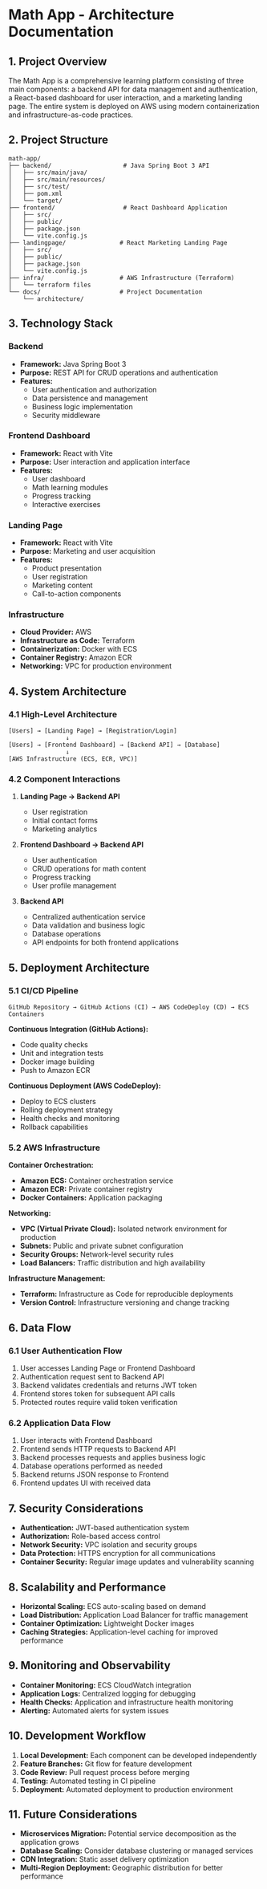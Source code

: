 # Math App - Architecture Documentation

## 1. Project Overview

The Math App is a comprehensive learning platform consisting of three main components: a backend API for data management and authentication, a React-based dashboard for user interaction, and a marketing landing page. The entire system is deployed on AWS using modern containerization and infrastructure-as-code practices.

## 2. Project Structure

```
math-app/
├── backend/                    # Java Spring Boot 3 API
│   ├── src/main/java/
│   ├── src/main/resources/
│   ├── src/test/
│   ├── pom.xml
│   └── target/
├── frontend/                   # React Dashboard Application
│   ├── src/
│   ├── public/
│   ├── package.json
│   └── vite.config.js
├── landingpage/               # React Marketing Landing Page
│   ├── src/
│   ├── public/
│   ├── package.json
│   └── vite.config.js
├── infra/                     # AWS Infrastructure (Terraform)
│   └── terraform files
└── docs/                      # Project Documentation
    └── architecture/
```

## 3. Technology Stack

### Backend
- **Framework:** Java Spring Boot 3
- **Purpose:** REST API for CRUD operations and authentication
- **Features:**
  - User authentication and authorization
  - Data persistence and management
  - Business logic implementation
  - Security middleware

### Frontend Dashboard
- **Framework:** React with Vite
- **Purpose:** User interaction and application interface
- **Features:**
  - User dashboard
  - Math learning modules
  - Progress tracking
  - Interactive exercises

### Landing Page
- **Framework:** React with Vite
- **Purpose:** Marketing and user acquisition
- **Features:**
  - Product presentation
  - User registration
  - Marketing content
  - Call-to-action components

### Infrastructure
- **Cloud Provider:** AWS
- **Infrastructure as Code:** Terraform
- **Containerization:** Docker with ECS
- **Container Registry:** Amazon ECR
- **Networking:** VPC for production environment

## 4. System Architecture

### 4.1 High-Level Architecture

```
[Users] → [Landing Page] → [Registration/Login]
                ↓
[Users] → [Frontend Dashboard] → [Backend API] → [Database]
                ↓
[AWS Infrastructure (ECS, ECR, VPC)]
```

### 4.2 Component Interactions

1. **Landing Page → Backend API**
   - User registration
   - Initial contact forms
   - Marketing analytics

2. **Frontend Dashboard → Backend API**
   - User authentication
   - CRUD operations for math content
   - Progress tracking
   - User profile management

3. **Backend API**
   - Centralized authentication service
   - Data validation and business logic
   - Database operations
   - API endpoints for both frontend applications

## 5. Deployment Architecture

### 5.1 CI/CD Pipeline

```
GitHub Repository → GitHub Actions (CI) → AWS CodeDeploy (CD) → ECS Containers
```

**Continuous Integration (GitHub Actions):**
- Code quality checks
- Unit and integration tests
- Docker image building
- Push to Amazon ECR

**Continuous Deployment (AWS CodeDeploy):**
- Deploy to ECS clusters
- Rolling deployment strategy
- Health checks and monitoring
- Rollback capabilities

### 5.2 AWS Infrastructure

**Container Orchestration:**
- **Amazon ECS:** Container orchestration service
- **Amazon ECR:** Private container registry
- **Docker Containers:** Application packaging

**Networking:**
- **VPC (Virtual Private Cloud):** Isolated network environment for production
- **Subnets:** Public and private subnet configuration
- **Security Groups:** Network-level security rules
- **Load Balancers:** Traffic distribution and high availability

**Infrastructure Management:**
- **Terraform:** Infrastructure as Code for reproducible deployments
- **Version Control:** Infrastructure versioning and change tracking

## 6. Data Flow

### 6.1 User Authentication Flow
1. User accesses Landing Page or Frontend Dashboard
2. Authentication request sent to Backend API
3. Backend validates credentials and returns JWT token
4. Frontend stores token for subsequent API calls
5. Protected routes require valid token verification

### 6.2 Application Data Flow
1. User interacts with Frontend Dashboard
2. Frontend sends HTTP requests to Backend API
3. Backend processes requests and applies business logic
4. Database operations performed as needed
5. Backend returns JSON response to Frontend
6. Frontend updates UI with received data

## 7. Security Considerations

- **Authentication:** JWT-based authentication system
- **Authorization:** Role-based access control
- **Network Security:** VPC isolation and security groups
- **Data Protection:** HTTPS encryption for all communications
- **Container Security:** Regular image updates and vulnerability scanning

## 8. Scalability and Performance

- **Horizontal Scaling:** ECS auto-scaling based on demand
- **Load Distribution:** Application Load Balancer for traffic management
- **Container Optimization:** Lightweight Docker images
- **Caching Strategies:** Application-level caching for improved performance

## 9. Monitoring and Observability

- **Container Monitoring:** ECS CloudWatch integration
- **Application Logs:** Centralized logging for debugging
- **Health Checks:** Application and infrastructure health monitoring
- **Alerting:** Automated alerts for system issues

## 10. Development Workflow

1. **Local Development:** Each component can be developed independently
2. **Feature Branches:** Git flow for feature development
3. **Code Review:** Pull request process before merging
4. **Testing:** Automated testing in CI pipeline
5. **Deployment:** Automated deployment to production environment

## 11. Future Considerations

- **Microservices Migration:** Potential service decomposition as the application grows
- **Database Scaling:** Consider database clustering or managed services
- **CDN Integration:** Static asset delivery optimization
- **Multi-Region Deployment:** Geographic distribution for better performance

